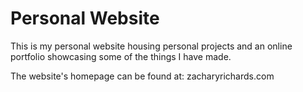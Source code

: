 # Personal Website
This is my personal website housing personal projects and an online portfolio showcasing some of the things I have made.

The website's homepage can be found at:
zacharyrichards.com
